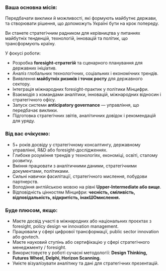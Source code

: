 ### Ваша основна місія:

Передбачати виклики й можливості, які формують майбутнє держави,  
та створювати рішення, що допоможуть Україні бути на крок попереду.

Ви станете стратегічним радником для керівництва у питаннях майбутніх
тенденцій, технологій, інновацій та політик, що трансформують країну.

У фокусі роботи:

  * Розробка **foresight-стратегій** та сценарного планування для державних ініціатив.
  * Аналіз глобальних технологічних, соціальних і економічних трендів.
  * Виявлення **майбутніх ризиків і точок росту** для державного сектору.
  * Інтеграція міжнародних foresight-практик у політики Мінцифри.
  * Взаємодія з командами аналітики, інновацій, міжнародних відносин і стратегічного офісу.
  * Запуск системи **anticipatory governance** — управління, що передбачає виклики.
  * Підготовка стратегічних звітів, аналітичних довідок і рекомендацій для уряду.

### Від вас очікуємо:

  * 5+ років досвіду у стратегічному консалтингу, державному управлінні, R&D або foresight-дослідженнях.
  * Глибоке розуміння трендів у технологіях, економіці, освіті, сталому розвитку.
  * Вміння працювати з аналітичними даними, стратегічними документами, політиками.
  * Сильні навички фасилітації, стратегічного мислення, побудови партнерств.
  * Володіння англійською мовою на рівні **Upper-Intermediate або вище**.
  * Відповідність цінностям Мінцифри: **чесність, сміливість, відповідальність, відкритість, інакШОмислення.**

### Буде плюсом, якщо:

  * Маєте досвід участі в міжнародних або національних проєктах з foresight, policy design чи innovation management.
  * Працювали у сфері цифрової трансформації, public sector innovation або govtech.
  * Маєте науковий ступінь або сертифікацію у сфері стратегічного менеджменту / foresight.
  * Використовуєте у роботі сучасні методології: **Design Thinking, Futures Wheel, Delphi, Horizon Scanning.**
  * Умієте візуалізувати аналітику та дані для стратегічних презентацій.